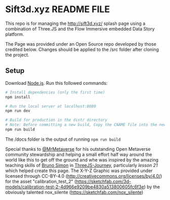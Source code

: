 

# Sift3d.xyz README FILE

This repo is for managing the http://sift3d.xyz/ splash page using a combination of Three.JS and the Flow Immersive embedded Data Story platform. 

The Page was provided under an Open Source repo developed by those credited below. Changes should be applied to the /src folder after cloning the project.


## Setup
Download [Node.js](https://nodejs.org/en/download/).
Run this followed commands:

``` bash
# Install dependencies (only the first time)
npm install

# Run the local server at localhost:8080
npm run dev

# Build for production in the dist/ directory
# Note: Before committing a new build, Copy the CNAME file into the new builds /docs folder 
npm run build 


```

The /docs folder is the output of running `npm run build` 

Special thanks to [@MrMetaverse](https://alton.tech/) for his outstanding Open Metaverse community stewardship and helping a small effort half way around the world like this to get off the ground and whe was inspired by the amazing teaching skills of [Bruno Simon](https://bruno-simon.com/) in [ThreeJS-Journey](https://threejs-journey.com/), particularly _lesson 21_ which helped create this page. The X-Y-Z Graphic was provided under licensed through CC-BY-4.0 (http://creativecommons.org/licenses/by/4.0/) for the asset "calibration_test_2" (https://sketchfab.com/3d-models/calibration-test-2-4d966e9209be4830a513800605fc6f3e) by the obviously talented nox_silente (https://sketchfab.com/nox_silente)  








